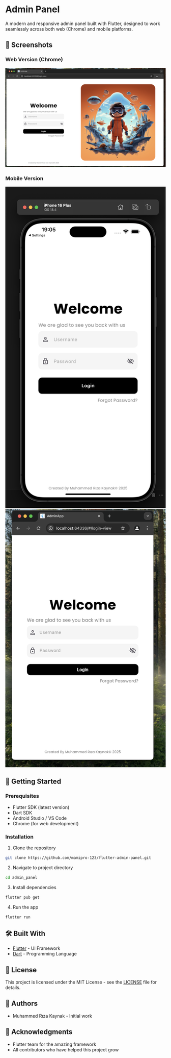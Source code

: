 # Admin Panel

A modern and responsive admin panel built with Flutter, designed to work seamlessly across both web (Chrome) and mobile platforms.

## 📱 Screenshots

### Web Version (Chrome)
![Chrome Desktop View](assets/readme.md/Chrome%20Wide.png)

### Mobile Version
![Mobile View](assets/readme.md/Mobil.png)
![Chrome Mobile View](assets/readme.md/Chrome%20Mobile.png)



## 🚀 Getting Started

### Prerequisites

- Flutter SDK (latest version)
- Dart SDK
- Android Studio / VS Code
- Chrome (for web development)

### Installation

1. Clone the repository
```bash
git clone https://github.com/mamipro-123/flutter-admin-panel.git
```

2. Navigate to project directory
```bash
cd admin_panel
```

3. Install dependencies
```bash
flutter pub get
```

4. Run the app
```bash
flutter run
```

## 🛠️ Built With

- [Flutter](https://flutter.dev/) - UI Framework
- [Dart](https://dart.dev/) - Programming Language

## 📄 License

This project is licensed under the MIT License - see the [LICENSE](LICENSE) file for details.

## 👥 Authors

- Muhammed Rıza Kaynak - Initial work

## 🙏 Acknowledgments

- Flutter team for the amazing framework
- All contributors who have helped this project grow
